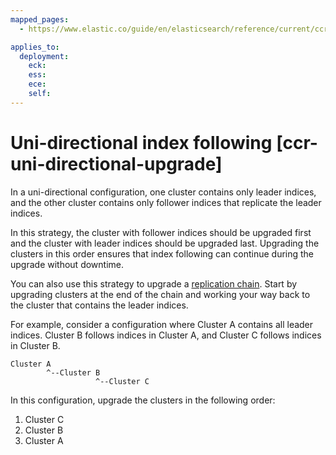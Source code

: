 ```yaml
---
mapped_pages:
  - https://www.elastic.co/guide/en/elasticsearch/reference/current/ccr-uni-directional-upgrade.html

applies_to:
  deployment:
    eck: 
    ess: 
    ece: 
    self: 
---
```


# Uni-directional index following [ccr-uni-directional-upgrade]

In a uni-directional configuration, one cluster contains only leader indices, and the other cluster contains only follower indices that replicate the leader indices.

In this strategy, the cluster with follower indices should be upgraded first and the cluster with leader indices should be upgraded last. Upgrading the clusters in this order ensures that index following can continue during the upgrade without downtime.

You can also use this strategy to upgrade a [replication chain](../cross-cluster-replication.md#ccr-chained-replication). Start by upgrading clusters at the end of the chain and working your way back to the cluster that contains the leader indices.

For example, consider a configuration where Cluster A contains all leader indices. Cluster B follows indices in Cluster A, and Cluster C follows indices in Cluster B.

```
Cluster A
        ^--Cluster B
                   ^--Cluster C
```
In this configuration, upgrade the clusters in the following order:

1. Cluster C
2. Cluster B
3. Cluster A

